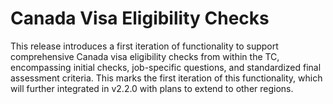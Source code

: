 # Canada Visa Eligibility Checks

This release introduces a first iteration of functionality to support comprehensive Canada visa eligibility checks from
within the TC, encompassing initial checks, job-specific questions, and standardized final assessment criteria. This 
marks the first iteration of this functionality, which will further integrated in v2.2.0 with plans to extend to other 
regions.

<Link to Caroline's video's>

